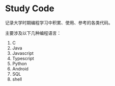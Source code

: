# Study Code

记录大学时期编程学习中积累、使用、参考的各类代码。

主要涉及以下几种编程语言：

1. C
2. Java
3. Javascript
4. Typescript
5. Python
6. Android
7. SQL
8. shell
